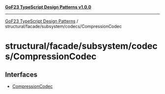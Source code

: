 [**GoF23 TypeScript Design Patterns v1.0.0**](../../../../../README.md)

***

[GoF23 TypeScript Design Patterns](../../../../../README.md) / structural/facade/subsystem/codecs/CompressionCodec

# structural/facade/subsystem/codecs/CompressionCodec

## Interfaces

- [CompressionCodec](interfaces/CompressionCodec.md)
